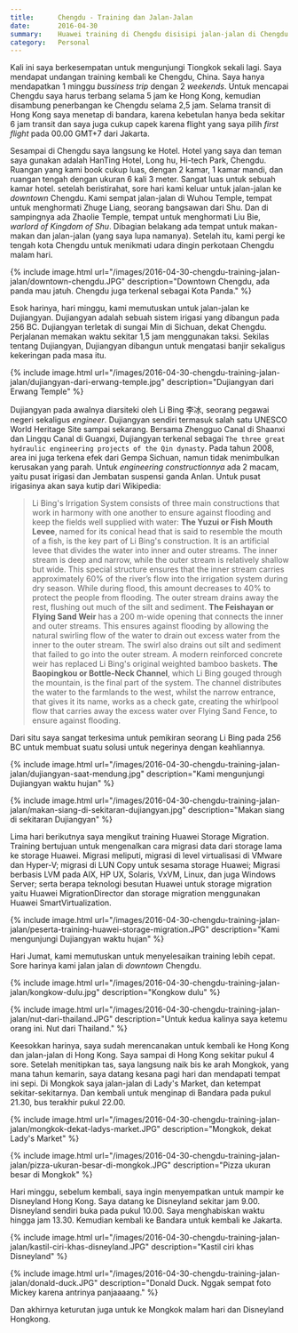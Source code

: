 ```yaml
---
title:      Chengdu - Training dan Jalan-Jalan
date:       2016-04-30
summary:    Huawei training di Chengdu disisipi jalan-jalan di Chengdu dan Hongkong
category:   Personal
---
```


Kali ini saya berkesempatan untuk mengunjungi Tiongkok sekali lagi. Saya mendapat undangan training kembali ke Chengdu, China. Saya hanya mendapatkan 1 minggu *bussiness trip* dengan 2 *weekends*. Untuk mencapai Chengdu saya harus terbang selama 5 jam ke Hong Kong, kemudian disambung penerbangan ke Chengdu selama 2,5 jam. Selama transit di Hong Kong saya menetap di bandara, karena kebetulan hanya beda sekitar 6 jam transit dan saya juga cukup capek karena flight yang saya pilih *first flight* pada 00.00 GMT+7 dari Jakarta.

Sesampai di Chengdu saya langsung ke Hotel. Hotel yang saya dan teman saya gunakan adalah HanTing Hotel, Long hu, Hi-tech Park, Chengdu. Ruangan yang kami book cukup luas, dengan 2 kamar, 1 kamar mandi, dan ruangan tengah dengan ukuran 6 kali 3 meter. Sangat luas untuk sebuah kamar hotel. setelah beristirahat, sore hari kami keluar untuk jalan-jalan ke *downtown* Chengdu. Kami sempat jalan-jalan di Wuhou Temple, tempat untuk menghormati Zhuge Liang, seorang bangsawan dari Shu. Dan di sampingnya ada Zhaolie Temple, tempat untuk menghormati Liu Bie, *warlord of Kingdom of Shu*. Dibagian belakang ada tempat untuk makan-makan dan jalan-jalan (yang saya lupa namanya). Setelah itu, kami pergi ke tengah kota Chengdu untuk menikmati udara dingin perkotaan Chengdu malam hari.

{% include image.html url="/images/2016-04-30-chengdu-training-jalan-jalan/downtown-chengdu.JPG" description="Downtown Chengdu, ada panda mau jatuh. Chengdu juga terkenal sebagai Kota Panda." %}

Esok harinya, hari minggu, kami memutuskan untuk jalan-jalan ke Dujiangyan. Dujiangyan adalah sebuah sistem irigasi yang dibangun pada 256 BC. Dujiangyan terletak di sungai Min di Sichuan, dekat Chengdu. Perjalanan memakan waktu sekitar 1,5 jam menggunakan taksi. Sekilas tentang Dujiangyan, Dujiangyan dibangun untuk mengatasi banjir sekaligus kekeringan pada masa itu.

{% include image.html url="/images/2016-04-30-chengdu-training-jalan-jalan/dujiangyan-dari-erwang-temple.jpg" description="Dujiangyan dari Erwang Temple" %}

Dujiangyan pada awalnya diarsiteki oleh Li Bing 李冰, seorang pegawai negeri sekaligus *engineer*. Dujiangyan sendiri termasuk salah satu UNESCO World Heritage Site sampai sekarang. Bersama Zhengguo Canal di Shaanxi dan Lingqu Canal di Guangxi, Dujiangyan terkenal sebagai `The three great hydraulic engineering projects of the Qin dynasty`. Pada tahun 2008, area ini juga terkena efek dari Gempa Sichuan, namun tidak menimbulkan kerusakan yang parah. Untuk *engineering constructionnya* ada 2 macam, yaitu pusat irigasi dan Jembatan suspensi ganda Anlan. Untuk pusat irigasinya akan saya kutip dari Wikipedia:

> Li Bing's Irrigation System consists of three main constructions that work in harmony with one another to ensure against flooding and keep the fields well supplied with water:
> **The Yuzui or Fish Mouth Levee**, named for its conical head that is said to resemble the mouth of a fish, is the key part of Li Bing's construction. It is an artificial levee that divides the water into inner and outer streams. The inner stream is deep and narrow, while the outer stream is relatively shallow but wide. This special structure ensures that the inner stream carries approximately 60% of the river’s flow into the irrigation system during dry season. While during flood, this amount decreases to 40% to protect the people from flooding. The outer stream drains away the rest, flushing out much of the silt and sediment.
> **The Feishayan or Flying Sand Weir** has a 200 m-wide opening that connects the inner and outer streams. This ensures against flooding by allowing the natural swirling flow of the water to drain out excess water from the inner to the outer stream. The swirl also drains out silt and sediment that failed to go into the outer stream. A modern reinforced concrete weir has replaced Li Bing's original weighted bamboo baskets.
> **The Baopingkou or Bottle-Neck Channel**, which Li Bing gouged through the mountain, is the final part of the system. The channel distributes the water to the farmlands to the west, whilst the narrow entrance, that gives it its name, works as a check gate, creating the whirlpool flow that carries away the excess water over Flying Sand Fence, to ensure against flooding.

Dari situ saya sangat terkesima untuk pemikiran seorang Li Bing pada 256 BC untuk membuat suatu solusi untuk negerinya dengan keahliannya.

{% include image.html url="/images/2016-04-30-chengdu-training-jalan-jalan/dujiangyan-saat-mendung.jpg" description="Kami mengunjungi Dujiangyan waktu hujan" %}

{% include image.html url="/images/2016-04-30-chengdu-training-jalan-jalan/makan-siang-di-sekitaran-dujiangyan.jpg" description="Makan siang di sekitaran Dujiangyan" %}

Lima hari berikutnya saya mengikut training Huawei Storage Migration. Training bertujuan untuk mengenalkan cara migrasi data dari storage lama ke storage Huawei. Migrasi meliputi, migrasi di level virtualisasi di VMware dan Hyper-V; migrasi di LUN Copy untuk sesama storage Huawei; Migrasi berbasis LVM pada AIX, HP UX, Solaris, VxVM, Linux, dan juga Windows Server; serta berapa teknologi besutan Huawei untuk storage migration yaitu Huawei MigrationDirector dan storage migration menggunakan Huawei SmartVirtualization.

{% include image.html url="/images/2016-04-30-chengdu-training-jalan-jalan/peserta-training-huawei-storage-migration.JPG" description="Kami mengunjungi Dujiangyan waktu hujan" %}

Hari Jumat, kami memutuskan untuk menyelesaikan training lebih cepat. Sore harinya kami jalan jalan di *downtown* Chengdu.

{% include image.html url="/images/2016-04-30-chengdu-training-jalan-jalan/kongkow-dulu.jpg" description="Kongkow dulu" %}

{% include image.html url="/images/2016-04-30-chengdu-training-jalan-jalan/nut-dari-thailand.JPG" description="Untuk kedua kalinya saya ketemu orang ini. Nut dari Thailand." %}

Keesokkan harinya, saya sudah merencanakan untuk kembali ke Hong Kong dan jalan-jalan di Hong Kong. Saya sampai di Hong Kong sekitar pukul 4 sore. Setelah menitipkan tas, saya langsung naik bis ke arah Mongkok, yang mana tahun kemarin, saya datang kesana pagi hari dan mendapati tempat ini sepi. Di Mongkok saya jalan-jalan di Lady's Market, dan ketempat sekitar-sekitarnya. Dan kembali untuk menginap di Bandara pada pukul 21.30, bus terakhir pukul 22.00.

{% include image.html url="/images/2016-04-30-chengdu-training-jalan-jalan/mongkok-dekat-ladys-market.JPG" description="Mongkok, dekat Lady's Market" %}

{% include image.html url="/images/2016-04-30-chengdu-training-jalan-jalan/pizza-ukuran-besar-di-mongkok.JPG" description="Pizza ukuran besar di Mongkok" %}

Hari minggu, sebelum kembali, saya ingin menyempatkan untuk mampir ke Disneyland Hong Kong. Saya datang ke Disneyland sekitar jam 9.00. Disneyland sendiri buka pada pukul 10.00. Saya menghabiskan waktu hingga jam 13.30. Kemudian kembali ke Bandara untuk kembali ke Jakarta.

{% include image.html url="/images/2016-04-30-chengdu-training-jalan-jalan/kastil-ciri-khas-disneyland.JPG" description="Kastil ciri khas Disneyland" %}

{% include image.html url="/images/2016-04-30-chengdu-training-jalan-jalan/donald-duck.JPG" description="Donald Duck. Nggak sempat foto Mickey karena antrinya panjaaaang." %}

Dan akhirnya keturutan juga untuk ke Mongkok malam hari dan Disneyland Hongkong.
